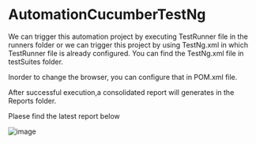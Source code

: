# AutomationCucumberTestNg

We can trigger this automation project by executing TestRunner file in the runners folder or we can trigger this project by using TestNg.xml in which TestRunner file is already configured. You can find the TestNg.xml file in testSuites folder.

Inorder to change the browser, you can configure that in POM.xml file.

After successful execution,a consolidated report will generates in the Reports folder.

Plaese find the latest report below

![image](https://user-images.githubusercontent.com/88935704/129456744-0d78c532-4de4-4866-acf7-7fd8da6b5427.png)


